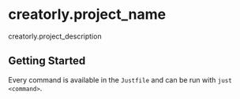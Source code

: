 # creatorly.project_name

creatorly.project_description

## Getting Started

Every command is available in the `Justfile` and can be run with `just <command>`.
